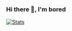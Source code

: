 ### Hi there 👋,  I'm bored

[![Stats](https://github-readme-stats.vercel.app/api?username=sonphantrung)](https://github.com/anuraghazra/github-readme-stats)

<!--
**sonphantrung/sonphantrung** is a ✨ _special_ ✨ repository because its `README.md` (this file) appears on your GitHub profile.

Here are some ideas to get you started:

- 🔭 I’m currently working on ...
- 🌱 I’m currently learning ...
- 👯 I’m looking to collaborate on ...
- 🤔 I’m looking for help with ...
- 💬 Ask me about ...
- 📫 How to reach me: ...
- 😄 Pronouns: ...
- ⚡ Fun fact: ...
-->
